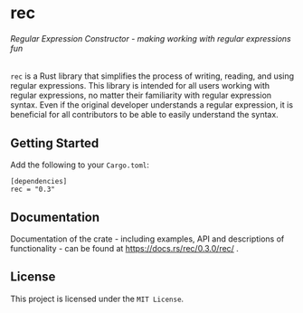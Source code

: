 # rec

###### Regular Expression Constructor - making working with regular expressions fun

`rec` is a Rust library that simplifies the process of writing, reading, and using regular expressions. This library is intended for all users working with regular expressions, no matter their familiarity with regular expression syntax. Even if the original developer understands a regular expression, it is beneficial for all contributors to be able to easily understand the syntax.

## Getting Started

Add the following to your `Cargo.toml`:

```
[dependencies]
rec = "0.3"
```

## Documentation

Documentation of the crate - including examples, API and descriptions of functionality - can be found at https://docs.rs/rec/0.3.0/rec/ .

## License

This project is licensed under the `MIT License`.
